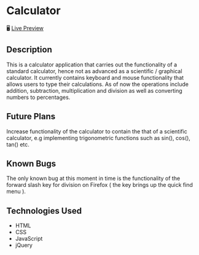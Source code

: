 # Calculator

🖥️ [Live Preview](https://aadam-ali.github.io/calculator/) 

## Description

This is a calculator application that carries out the functionality of a standard calculator, hence not as advanced as a scientific / graphical calculator. It currently contains keyboard and mouse functionality that allows users to type their calculations. As of now the operations include addition, subtraction, multiplication and division as well as converting numbers to percentages.

## Future Plans

Increase functionality of the calculator to contain the that of a scientific calculator, e.g implementing trigonometric functions such as sin(), cos(), tan() etc.

## Known Bugs

The only known bug at this moment in time is the functionality of the forward slash key for division on Firefox ( the key brings up the quick find menu ).

## Technologies Used

- HTML
- CSS
- JavaScript
- jQuery